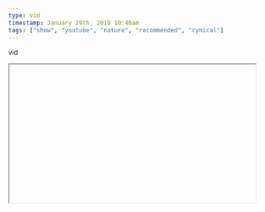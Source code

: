 ```yaml
---
type: vid
timestamp: January 29th, 2019 10:46am
tags: ["show", "youtube", "nature", "recommended", "cynical"]
---
```

vid
<iframe width="500" height="281"  id="youtube_iframe" src="https://www.youtube.com/embed/mbnBYh-BJ1g\[!\[thumbnail\]\(http://i3.ytimg.com/vi//maxresdefault.jpg\)\]\(https://www.youtube.com/watch\?v=\)></iframe>                    
                                            
I know I’m behind the times with these.  Buzzfeed branding makes me apprehensive.  But this series is fantastic and can’t possibly be not binge-watched.  The word play and the narrators reactions to the footage are enamoring.
 
                                                    <div id="footer">
                <span id="timestamp"> January 29th, 2019 10:46am </span>
                                                          <span class="tag">show</span>
                                          <span class="tag">youtube</span>
                                          <span class="tag">nature</span>
                                          <span class="tag">recommended</span>
                                          <span class="tag">cynical</span>
                                                    
            </body>
        </html>

        
<small>source: https://saturdayxiii.tumblr.com/post/182401763029</small>